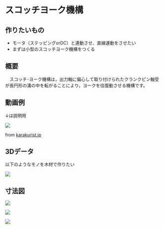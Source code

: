 # スコッチヨーク機構

## 作りたいもの

- モータ（ステッピングorDC）と連動させ、直線運動をさせたい
- まずは小型のスコッチヨーク機構をつくる

## 概要

　スコッチ･ヨーク機構は，出力軸に偏心して取り付けられたクランクピン軸受が長円形の溝の中を転がることにより，ヨークを往復動させる機構です。

## 動画例

↓は説明用

![](https://i1.wp.com/karakurist.jp/wp/wp-content/uploads/2019/10/%E3%82%B9%E3%82%B3%E3%83%83%E3%83%81%E3%83%A8%E3%83%BC%E3%82%AF%E6%A9%9F%E6%A7%8Bc.gif?fit=960%2C540)

from [karakurist.jp](karakurist.jp)

## 3Dデータ

以下のようなモノを木材で作りたい

![](https://i.gyazo.com/faacb4711775218251817b25d1d6f650.png)



## 寸法図

![](https://i.gyazo.com/83ed6b0584b6f876cf3d99b03520c4ea.png)

![](https://i.gyazo.com/bd1fad86dbd93b20c5f3477b2c746ae1.png)


![](https://i.gyazo.com/38b58f766e9b3a96fd84377655a7390b.png)